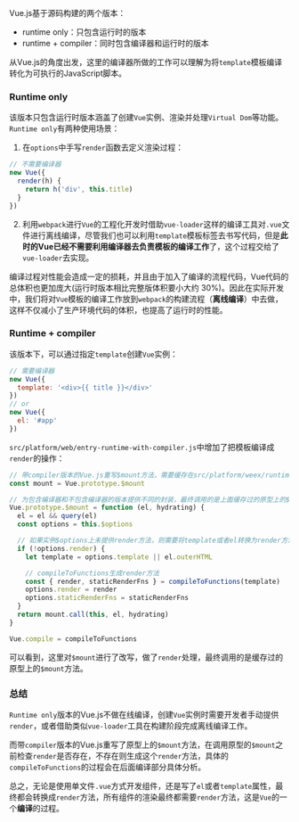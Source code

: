 Vue.js基于源码构建的两个版本：
- runtime only：只包含运行时的版本
- runtime + compiler：同时包含编译器和运行时的版本

从Vue.js的角度出发，这里的编译器所做的工作可以理解为将`template`模板编译转化为可执行的JavaScript脚本。

### Runtime only
该版本只包含运行时版本涵盖了创建`Vue`实例、渲染并处理`Virtual Dom`等功能。`Runtime only`有两种使用场景：
1. 在`options`中手写`render`函数去定义渲染过程：
  ```js
  // 不需要编译器
  new Vue({
    render(h) {
      return h('div', this.title)
    }
  })
  ```
2. 利用`webpack`进行`Vue`的工程化开发时借助`vue-loader`这样的编译工具对`.vue`文件进行离线编译，尽管我们也可以利用`template`模板标签去书写代码，但是**此时的Vue已经不需要利用编译器去负责模板的编译工作**了，这个过程交给了`vue-loader`去实现。

  编译过程对性能会造成一定的损耗，并且由于加入了编译的流程代码，Vue代码的总体积也更加庞大(运行时版本相比完整版体积要小大约 30%)。因此在实际开发中，我们将对`Vue`模板的编译工作放到`webpack`的构建流程（**离线编译**）中去做，这样不仅减小了生产环境代码的体积，也提高了运行时的性能。

### Runtime + compiler
该版本下，可以通过指定`template`创建`Vue`实例：

```js
// 需要编译器
new Vue({
  template: '<div>{{ title }}</div>'
})
// or
new Vue({
  el: '#app'
})
```

`src/platform/web/entry-runtime-with-compiler.js`中增加了把模板编译成`render`的操作：
```js
// 带compiler版本的Vue.js重写$mount方法，需要缓存在src/platform/weex/runtime/index.js中定义的$mount方法
const mount = Vue.prototype.$mount

// 为包含编译器和不包含编译器的版本提供不同的封装，最终调用的是上面缓存过的原型上的$mount方法
Vue.prototype.$mount = function (el, hydrating) {
  el = el && query(el)
  const options = this.$options

  // 如果实例$options上未提供render方法，则需要将template或者el转换为render方法，这个过程就是模板编译
  if (!options.render) {
    let template = options.template || el.outerHTML

    // compileToFunctions生成render方法
    const { render, staticRenderFns } = compileToFunctions(template)
    options.render = render
    options.staticRenderFns = staticRenderFns
  }
  return mount.call(this, el, hydrating)
}

Vue.compile = compileToFunctions
```

可以看到，这里对`$mount`进行了改写，做了`render`处理，最终调用的是缓存过的原型上的`$mount`方法。

### 总结
`Runtime only`版本的Vue.js不做在线编译，创建`Vue`实例时需要开发者手动提供`render`，或者借助类似`vue-loader`工具在构建阶段完成离线编译工作。

而带`compiler`版本的Vue.js重写了原型上的`$mount`方法，在调用原型的`$mount`之前检查`render`是否存在，不存在则生成这个`render`方法，具体的`compileToFunctions`的过程会在后面编译部分具体分析。

总之，无论是使用单文件`.vue`方式开发组件，还是写了`el`或者`template`属性，最终都会转换成`render`方法，所有组件的渲染最终都需要`render`方法，这是`Vue`的一个**编译**的过程。
